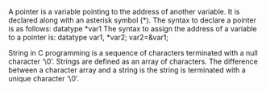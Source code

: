 A pointer is a variable pointing to the address of another variable. It is declared along with an asterisk symbol (*). The syntax to declare a pointer is as follows:
datatype *var1
The syntax to assign the address of a variable to a pointer is:
datatype var1, *var2;
var2=&var1;

String in C programming is a sequence of characters terminated with a null character ‘\0’. 
Strings are defined as an array of characters. 
The difference between a character array and a string is the string is terminated with a unique character ‘\0’.

